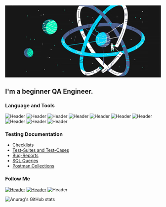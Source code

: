 ![Header](https://github.com/PashaNode/PashaNode/blob/main/assets/Logo.jpeg)
## I'm a beginner QA Engineer. 

### Language and Tools
![Header](https://img.shields.io/badge/Jira-090909?style=for-the-badge&logo=jira&logoColor=136be1)
![Header](https://img.shields.io/badge/Postman-090909?style=for-the-badge&logo=postman&logoColor=f76935)
![Header](https://img.shields.io/badge/Github-090909?style=for-the-badge&logo=github&logoColor=8cc4d7)
![Header](https://img.shields.io/badge/AzureDevops-090909?style=for-the-badge&logo=azuredevops&logoColor=0074d0)
![Header](https://img.shields.io/badge/MySQL-090909?style=for-the-badge&logo=mysql&logoColor=00618a)
![Header](https://img.shields.io/badge/DevTools-090909?style=for-the-badge&logo=googlechrome&logoColor=2674f2)
![Header](https://img.shields.io/badge/AndroidStudio-090909?style=for-the-badge&logo=androidstudio&logoColor=3ad07d)
![Header](https://img.shields.io/badge/TestRail-090909?style=for-the-badge&logo=&logoColor=71b556)
![Header](https://img.shields.io/badge/Fiddler-090909?style=for-the-badge&logo=fiddler&logoColor=8cc4d7)
![Header](https://img.shields.io/badge/CharlesProxy-090909?style=for-the-badge&logo=charlesproxy&logoColor=8cc4d7)

### Testing Documentation

- [Checklists](https://github.com/PashaNode/Checklists.git)
- [Test-Suites and Test-Cases](https://github.com/PashaNode/Test-Suites-and-Test-Cases.git)
- [Bug-Reports](https://github.com/PashaNode/Bug-Reports.git)
- [SQL Queries](https://github.com/PashaNode/SQL-Queries.git)
- [Postman Collections](https://github.com/PashaNode/Postman-Collections.git)

### Follow Me
[![Header](https://img.shields.io/badge/Telegram-090909?style=for-the-badge&logo=telegram&logoColor=31a5db)](https://t.me/Pasha414)
[![Header](https://img.shields.io/badge/Vkontakte-090909?style=for-the-badge&logo=vk&logoColor=31a5db)](https://vk.com/braslavets89)
![Header](https://img.shields.io/badge/Linkedin-090909?style=for-the-badge&logo=linkedin&logoColor=0073b1)


![Anurag's GitHub stats](https://github-readme-stats.vercel.app/api?username=PashaNode&show_icons=true&theme=radical)